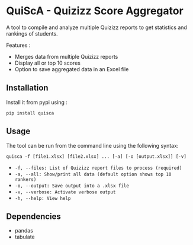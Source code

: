 # QuiScA - Quizizz Score Aggregator

A tool to compile and analyze multiple Quizizz reports to get statistics and rankings of students.

Features : 
- Merges data from multiple Quizizz reports
- Display all or top 10 scores
- Option to save aggregated data in an Excel file

## Installation

Install it from pypi using : 
```
pip install quisca
```

## Usage

The tool can be run from the command line using the following syntax:

```
quisca -f [file1.xlsx] [file2.xlsx] ... [-a] [-o [output.xlsx]] [-v]
```
- `-f, --files: List of Quizizz report files to process (required)`
- `-a, --all: Show/print all data (default option shows top 10 rankers)`
- `-o, --output: Save output into a .xlsx file`
- `-v, --verbose: Activate verbose output`
- `-h, --help: View help`

## Dependencies

- pandas
- tabulate